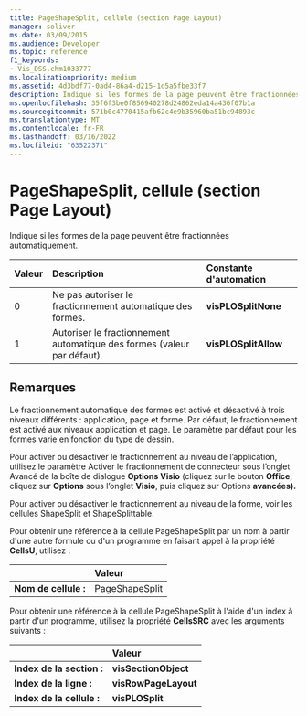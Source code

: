 ```yaml
---
title: PageShapeSplit, cellule (section Page Layout)
manager: soliver
ms.date: 03/09/2015
ms.audience: Developer
ms.topic: reference
f1_keywords:
- Vis_DSS.chm1033777
ms.localizationpriority: medium
ms.assetid: 4d3bdf77-0ad4-86a4-d215-1d5a5fbe33f7
description: Indique si les formes de la page peuvent être fractionnées automatiquement.
ms.openlocfilehash: 35f6f3be0f856940278d24862eda14a436f07b1a
ms.sourcegitcommit: 571b0c4770415afb62c4e9b35960ba51bc94893c
ms.translationtype: MT
ms.contentlocale: fr-FR
ms.lasthandoff: 03/16/2022
ms.locfileid: "63522371"
---
```

# <a name="pageshapesplit-cell-page-layout-section"></a>PageShapeSplit, cellule (section Page Layout)

Indique si les formes de la page peuvent être fractionnées automatiquement.
  
|**Valeur**|**Description**|**Constante d'automation**|
|:-----|:-----|:-----|
|0  <br/> |Ne pas autoriser le fractionnement automatique des formes. |**visPLOSplitNone** <br/> |
|1  <br/> |Autoriser le fractionnement automatique des formes (valeur par défaut). |**visPLOSplitAllow** <br/> |
   
## <a name="remarks"></a>Remarques

Le fractionnement automatique des formes est activé et désactivé à trois niveaux différents : application, page et forme. Par défaut, le fractionnement est activé aux niveaux application et page. Le paramètre par défaut pour les formes varie en fonction du type de dessin. 
  
Pour activer ou désactiver le fractionnement au niveau de l’application, utilisez le paramètre Activer le  fractionnement de connecteur sous l’onglet Avancé de la boîte de dialogue **Options Visio** (cliquez sur le bouton **Office**, cliquez sur **Options** sous l’onglet **Visio**, puis cliquez sur Options **avancées).** 
  
Pour activer ou désactiver le fractionnement au niveau de la forme, voir les cellules ShapeSplit et ShapeSplittable. 
  
Pour obtenir une référence à la cellule PageShapeSplit par un nom à partir d'une autre formule ou d'un programme en faisant appel à la propriété **CellsU**, utilisez : 
  
||Valeur |
|:-----|:-----|
|**Nom de cellule :**  <br/> |PageShapeSplit  <br/> |
   
Pour obtenir une référence à la cellule PageShapeSplit à l'aide d'un index à partir d'un programme, utilisez la propriété **CellsSRC** avec les arguments suivants : 
  
||Valeur |
|:-----|:-----|
|**Index de la section :**  <br/> |**visSectionObject** <br/> |
|**Index de la ligne :**  <br/> |**visRowPageLayout** <br/> |
|**Index de la cellule :**  <br/> |**visPLOSplit** <br/> |
   

